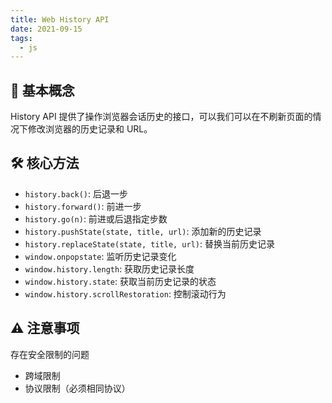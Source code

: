 ```yaml
---
title: Web History API
date: 2021-09-15
tags:
  - js
---
```


## 📝 基本概念

History API 提供了操作浏览器会话历史的接口，可以我们可以在不刷新页面的情况下修改浏览器的历史记录和 URL。

## 🛠️ 核心方法

- `history.back()`: 后退一步
- `history.forward()`: 前进一步
- `history.go(n)`: 前进或后退指定步数
- `history.pushState(state, title, url)`: 添加新的历史记录
- `history.replaceState(state, title, url)`: 替换当前历史记录
- `window.onpopstate`: 监听历史记录变化
- `window.history.length`: 获取历史记录长度
- `window.history.state`: 获取当前历史记录的状态
- `window.history.scrollRestoration`: 控制滚动行为

## ⚠️ 注意事项

存在安全限制的问题

- 跨域限制
- 协议限制（必须相同协议）
